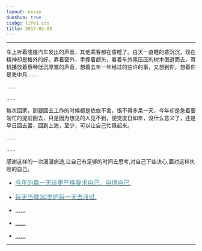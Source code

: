 ```yaml
---
layout: essay
duoshuo: true
cssbg: life1.css
title: 2017-02-03
---
```


----------

车上听着隆隆汽车发出的声音，其他乘客都在昏睡了。白天一直睡的昏沉沉，现在精神却是格外的好，靠着窗外，手撑着额头，看着车外黑压压的树木倒退而去，耳机播放着蔡琴低沉厚雅的声音，想着去年一年经过的些许的事，又想到你，想着你是海中月.......

......

......


每次回家，到要回去工作的时候都是依依不舍，恨不得多呆一天，今年却是急着要匆忙的提前回去，只是因为想见的人见不到，便觉度日如年，没什么意义了，还是早日回去罢，回到上海，至少，可以让自己忙碌起来。

......

......

感谢这样的一次漫漫旅途,让自己有足够的时间去思考,对自己下些决心,面对这样失败的自己。


- [<font color="#4590a3" size = "3px">今年的每一天该更严格要求自己，自律自己.</font>]()

- [<font color="#4590a3" size = "3px">每天当做30岁的每一天去渡过.</font>]()

- [<font color="#4590a3" size = "3px">......</font>]()

- [<font color="#4590a3" size = "3px">......</font>]()

- [<font color="#4590a3" size = "3px">......</font>]()



---------

